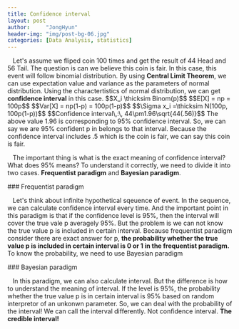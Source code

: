 ```yaml
---
title: Confidence interval
layout: post
author:     "JongHyun"
header-img: "img/post-bg-06.jpg"
categories: [Data Analysis, statistics]
---
```

<p>
	&nbsp;&nbsp;&nbsp;Let's assume we fliped coin 100 times and get the result of 44 Head and 56 Tail. The question is can we believe this coin is fair.
	In this case, this event will follow binomial distribution. By using <b>Central Limit Theorem</b>, we can use expectation value and variance as the parameters of normal distribution. Using the charactertistics of normal distribution, we can get <b>confidence interval</b> in this case.
	$$X_i \thicksim Binom(p)$$
	$$E[X] = np = 100p$$
	$$Var[X] = np(1-p) = 100p(1-p)$$
	$$\Sigma x_i =\thicksim N(100p, 100p(1-p))$$
	$$Confidence interval\,:\, 44\pm1.96\sqrt{44(.56)}$$
	The above value 1.96 is corresponding to 95% confidence interval. So, we can say we are 95% confident p in belongs to that interval.
	Because the confidence interval includes .5 which is the coin is fair, we can say this coin is fair.
</p>
<p>
	&nbsp;&nbsp;&nbsp;The important thing is what is the exact meaning of confidence interval? What does 95% means?
	To understand it correctly, we need to divide it into two cases. <b>Frequentist paradigm</b> and <b>Bayesian paradigm</b>.
</p>
### Frequentist paradigm
<p>
	&nbsp;&nbsp;&nbsp;Let's think about infinite hypothetical sqeuence of event. In the sequence, we can calculate confidence interval every time.
	And the important point in this paradigm is that if the confidence level is 95%, then the interval will cover the true vale p averagely 95%.
	But the problem is we can not know the true value p is included in certain interval. Because frequentist paradigm consider there are exact answer for p,
	<b>the probability whether the true value p is included in certain interval is 0 or 1 in the frequentist paradigm.</b> To know the probability, we need to use
	Bayesian paradigm
</p>
### Bayesian paradigm
<p>
	&nbsp;&nbsp;&nbsp;In this paradigm, we can also calculate interval. But the difference is how to understand the meaning of interval. If the level is
	95%, the probability whether the true value p is in certain interval is 95% based on random interpretor of an unkonwn parameter. So, we can deal with the
	probability of the interval! We can call the interval differently. Not confidence interval. <b>The credible interval!</b>
</p>
